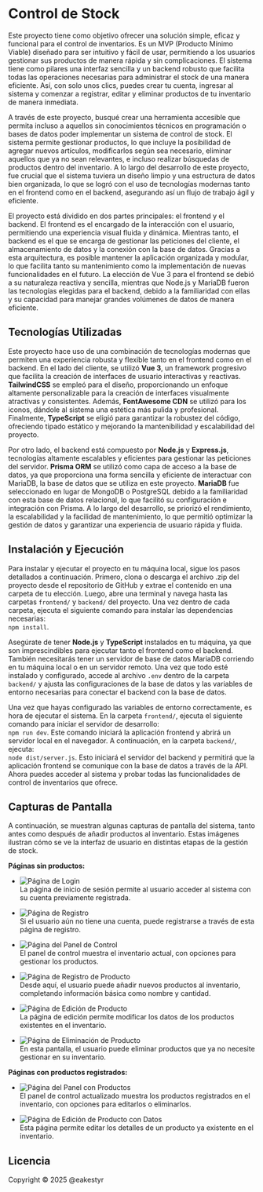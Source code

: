 # Control de Stock

Este proyecto tiene como objetivo ofrecer una solución simple, eficaz y funcional para el control de inventarios. Es un MVP (Producto Mínimo Viable) diseñado para ser intuitivo y fácil de usar, permitiendo a los usuarios gestionar sus productos de manera rápida y sin complicaciones. El sistema tiene como pilares una interfaz sencilla y un backend robusto que facilita todas las operaciones necesarias para administrar el stock de una manera eficiente. Así, con solo unos clics, puedes crear tu cuenta, ingresar al sistema y comenzar a registrar, editar y eliminar productos de tu inventario de manera inmediata.

A través de este proyecto, busqué crear una herramienta accesible que permita incluso a aquellos sin conocimientos técnicos en programación o bases de datos poder implementar un sistema de control de stock. El sistema permite gestionar productos, lo que incluye la posibilidad de agregar nuevos artículos, modificarlos según sea necesario, eliminar aquellos que ya no sean relevantes, e incluso realizar búsquedas de productos dentro del inventario. A lo largo del desarrollo de este proyecto, fue crucial que el sistema tuviera un diseño limpio y una estructura de datos bien organizada, lo que se logró con el uso de tecnologías modernas tanto en el frontend como en el backend, asegurando así un flujo de trabajo ágil y eficiente.

El proyecto está dividido en dos partes principales: el frontend y el backend. El frontend es el encargado de la interacción con el usuario, permitiendo una experiencia visual fluida y dinámica. Mientras tanto, el backend es el que se encarga de gestionar las peticiones del cliente, el almacenamiento de datos y la conexión con la base de datos. Gracias a esta arquitectura, es posible mantener la aplicación organizada y modular, lo que facilita tanto su mantenimiento como la implementación de nuevas funcionalidades en el futuro. La elección de Vue 3 para el frontend se debió a su naturaleza reactiva y sencilla, mientras que Node.js y MariaDB fueron las tecnologías elegidas para el backend, debido a la familiaridad con ellas y su capacidad para manejar grandes volúmenes de datos de manera eficiente.

## Tecnologías Utilizadas

Este proyecto hace uso de una combinación de tecnologías modernas que permiten una experiencia robusta y flexible tanto en el frontend como en el backend. En el lado del cliente, se utilizó **Vue 3**, un framework progresivo que facilita la creación de interfaces de usuario interactivas y reactivas. **TailwindCSS** se empleó para el diseño, proporcionando un enfoque altamente personalizable para la creación de interfaces visualmente atractivas y consistentes. Además, **FontAwesome CDN** se utilizó para los iconos, dándole al sistema una estética más pulida y profesional. Finalmente, **TypeScript** se eligió para garantizar la robustez del código, ofreciendo tipado estático y mejorando la mantenibilidad y escalabilidad del proyecto.

Por otro lado, el backend está compuesto por **Node.js** y **Express.js**, tecnologías altamente escalables y eficientes para gestionar las peticiones del servidor. **Prisma ORM** se utilizó como capa de acceso a la base de datos, ya que proporciona una forma sencilla y eficiente de interactuar con MariaDB, la base de datos que se utiliza en este proyecto. **MariaDB** fue seleccionado en lugar de MongoDB o PostgreSQL debido a la familiaridad con esta base de datos relacional, lo que facilitó su configuración e integración con Prisma. A lo largo del desarrollo, se priorizó el rendimiento, la escalabilidad y la facilidad de mantenimiento, lo que permitió optimizar la gestión de datos y garantizar una experiencia de usuario rápida y fluida.

## Instalación y Ejecución

Para instalar y ejecutar el proyecto en tu máquina local, sigue los pasos detallados a continuación. Primero, clona o descarga el archivo .zip del proyecto desde el repositorio de GitHub y extrae el contenido en una carpeta de tu elección. Luego, abre una terminal y navega hasta las carpetas `frontend/` y `backend/` del proyecto. Una vez dentro de cada carpeta, ejecuta el siguiente comando para instalar las dependencias necesarias:  
`npm install`.

Asegúrate de tener **Node.js** y **TypeScript** instalados en tu máquina, ya que son imprescindibles para ejecutar tanto el frontend como el backend. También necesitarás tener un servidor de base de datos MariaDB corriendo en tu máquina local o en un servidor remoto. Una vez que todo esté instalado y configurado, accede al archivo `.env` dentro de la carpeta `backend/` y ajusta las configuraciones de la base de datos y las variables de entorno necesarias para conectar el backend con la base de datos.

Una vez que hayas configurado las variables de entorno correctamente, es hora de ejecutar el sistema. En la carpeta `frontend/`, ejecuta el siguiente comando para iniciar el servidor de desarrollo:  
`npm run dev`. Este comando iniciará la aplicación frontend y abrirá un servidor local en el navegador. A continuación, en la carpeta `backend/`, ejecuta:  
`node dist/server.js`. Esto iniciará el servidor del backend y permitirá que la aplicación frontend se comunique con la base de datos a través de la API. Ahora puedes acceder al sistema y probar todas las funcionalidades de control de inventarios que ofrece.

## Capturas de Pantalla

A continuación, se muestran algunas capturas de pantalla del sistema, tanto antes como después de añadir productos al inventario. Estas imágenes ilustran cómo se ve la interfaz de usuario en distintas etapas de la gestión de stock.

**Páginas sin productos:**

- ![Página de Login](https://i.postimg.cc/G2XKJSDH/page-login.png)  
  La página de inicio de sesión permite al usuario acceder al sistema con su cuenta previamente registrada.
  
- ![Página de Registro](https://i.postimg.cc/hjYxGFxb/page-registrar.png)  
  Si el usuario aún no tiene una cuenta, puede registrarse a través de esta página de registro.
  
- ![Página del Panel de Control](https://i.postimg.cc/yd3hcY7r/page-principal.png)  
  El panel de control muestra el inventario actual, con opciones para gestionar los productos.

- ![Página de Registro de Producto](https://i.postimg.cc/x17cHGqn/page-cadastrar-produto.png)  
  Desde aquí, el usuario puede añadir nuevos productos al inventario, completando información básica como nombre y cantidad.

- ![Página de Edición de Producto](https://i.postimg.cc/wBXgvDmW/page-editar-produto.png)  
  La página de edición permite modificar los datos de los productos existentes en el inventario.

- ![Página de Eliminación de Producto](https://i.postimg.cc/K8FyWRVB/page-remover-produto.png)  
  En esta pantalla, el usuario puede eliminar productos que ya no necesite gestionar en su inventario.

**Páginas con productos registrados:**

- ![Página del Panel con Productos](https://i.postimg.cc/9QNJ7kG0/page-principal-com-produto.png)  
  El panel de control actualizado muestra los productos registrados en el inventario, con opciones para editarlos o eliminarlos.

- ![Página de Edición de Producto con Datos](https://i.postimg.cc/8P7FCnPt/page-editar-produto-com-produto.png)  
  Esta página permite editar los detalles de un producto ya existente en el inventario.

## Licencia

Copyright © 2025 @eakestyr
